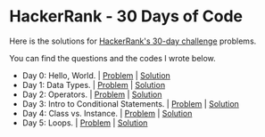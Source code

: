 # HackerRank - 30 Days of Code

Here is the solutions for [HackerRank's 30-day challenge](https://www.hackerrank.com/domains/tutorials/30-days-of-code) problems.

You can find the questions and the codes I wrote below.

* Day 0: Hello, World. | [Problem](https://www.hackerrank.com/challenges/30-hello-world/problem?isFullScreen=true) | [Solution](https://github.com/CheesyFrappe/30-days-of-code/blob/main/0%20-%20Hello%2C%20World/Solution.java)
* Day 1: Data Types. | [Problem](https://www.hackerrank.com/challenges/30-data-types/problem) | [Solution](https://github.com/CheesyFrappe/30-days-of-code/blob/main/1%20-%20Data%20Types/Solution.java)
* Day 2: Operators. | [Problem](https://www.hackerrank.com/challenges/30-operators/problem) | [Solution](https://github.com/CheesyFrappe/30-days-of-code/blob/main/2%20-%20Operators/Solution.java)
* Day 3: Intro to Conditional Statements. | [Problem](https://www.hackerrank.com/challenges/30-conditional-statements/problem?isFullScreen=true) | [Solution](https://github.com/CheesyFrappe/30-days-of-code/blob/main/3%20-%20Intro%20to%20Conditional%20Statements/Solution.java)
* Day 4: Class vs. Instance. | [Problem](https://www.hackerrank.com/challenges/30-class-vs-instance/problem?isFullScreen=true) | [Solution](https://github.com/CheesyFrappe/30-days-of-code/blob/main/4%20-%20Class%20vs%20Instance/Person.java)
* Day 5: Loops. | [Problem](https://www.hackerrank.com/challenges/30-loops/problem?isFullScreen=true) | [Solution](https://github.com/CheesyFrappe/30-days-of-code/blob/main/5%20-%20Loops/Solution.java)

